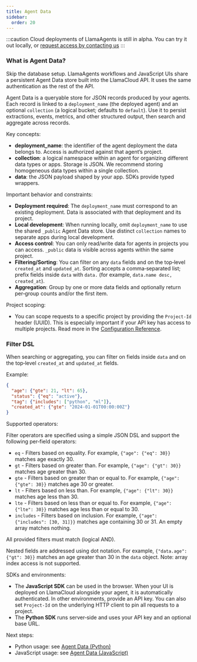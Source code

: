 ```yaml
---
title: Agent Data
sidebar:
  order: 20
---
```


:::caution
Cloud deployments of LlamaAgents is still in alpha. You can try it out locally, or [request access by contacting us](https://landing.llamaindex.ai/llamaagents?utm_source=docs)
:::

### What is Agent Data?

Skip the database setup. LlamaAgents workflows and JavaScript UIs share a persistent Agent Data store built into the LlamaCloud API. It uses the same authentication as the rest of the API.

Agent Data is a queryable store for JSON records produced by your agents. Each record is linked to a `deployment_name` (the deployed agent) and an optional `collection` (a logical bucket; defaults to `default`). Use it to persist extractions, events, metrics, and other structured output, then search and aggregate across records.

Key concepts:
- **deployment_name**: the identifier of the agent deployment the data belongs to. Access is authorized against that agent’s project.
- **collection**: a logical namespace within an agent for organizing different data types or apps. Storage is JSON. We recommend storing homogeneous data types within a single collection.
- **data**: the JSON payload shaped by your app. SDKs provide typed wrappers.

Important behavior and constraints:
- **Deployment required**: The `deployment_name` must correspond to an existing deployment. Data is associated with that deployment and its project.
- **Local development**: When running locally, omit `deployment_name` to use the shared `_public` Agent Data store. Use distinct `collection` names to separate apps during local development.
- **Access control**: You can only read/write data for agents in projects you can access. `_public` data is visible across agents within the same project.
- **Filtering/Sorting**: You can filter on any `data` fields and on the top‑level `created_at` and `updated_at`. Sorting accepts a comma‑separated list; prefix fields inside `data` with `data.` (for example, `data.name desc, created_at`).
- **Aggregation**: Group by one or more data fields and optionally return per‑group counts and/or the first item.

Project scoping:
- You can scope requests to a specific project by providing the `Project-Id` header (UUID). This is especially important if your API key has access to multiple projects. Read more in the [Configuration Reference](/python/cloud/llamaagents/configuration-reference#authorization).

### Filter DSL

When searching or aggregating, you can filter on fields inside `data` and on the top‑level `created_at` and `updated_at` fields.

Example:

```json
{
  "age": {"gte": 21, "lt": 65},
  "status": {"eq": "active"},
  "tag": {"includes": ["python", "ml"]},
  "created_at": {"gte": "2024-01-01T00:00:00Z"}
}
```

Supported operators:

Filter operators are specified using a simple JSON DSL and support the following per‑field operators:
- `eq` - Filters based on equality. For example, `{"age": {"eq": 30}}` matches age exactly 30.
- `gt` - Filters based on greater than. For example, `{"age": {"gt": 30}}` matches age greater than 30.
- `gte` - Filters based on greater than or equal to. For example, `{"age": {"gte": 30}}` matches age 30 or greater.
- `lt` - Filters based on less than. For example, `{"age": {"lt": 30}}` matches age less than 30.
- `lte` - Filters based on less than or equal to. For example, `{"age": {"lte": 30}}` matches age less than or equal to 30.
- `includes` - Filters based on inclusion. For example, `{"age": {"includes": [30, 31]}}` matches age containing 30 or 31. An empty array matches nothing.

All provided filters must match (logical AND).

Nested fields are addressed using dot notation. For example, `{"data.age": {"gt": 30}}` matches an age greater than 30 in the `data` object. Note: array index access is not supported.

SDKs and environments:
- The **JavaScript SDK** can be used in the browser. When your UI is deployed on LlamaCloud alongside your agent, it is automatically authenticated. In other environments, provide an API key. You can also set `Project-Id` on the underlying HTTP client to pin all requests to a project.
- The **Python SDK** runs server‑side and uses your API key and an optional base URL.

Next steps:
- Python usage: see [Agent Data (Python)](/python/cloud/llamaagents/agent-data-python)
- JavaScript usage: see [Agent Data (JavaScript)](/python/cloud/llamaagents/agent-data-javascript)

